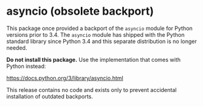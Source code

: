 # asyncio (obsolete backport)

This package once provided a backport of the `asyncio` module for Python
versions prior to 3.4. The `asyncio` module has shipped with the Python
standard library since Python 3.4 and this separate distribution is no longer
needed.

**Do not install this package.** Use the implementation that comes with
Python instead:

https://docs.python.org/3/library/asyncio.html

This release contains no code and exists only to prevent accidental
installation of outdated backports.
